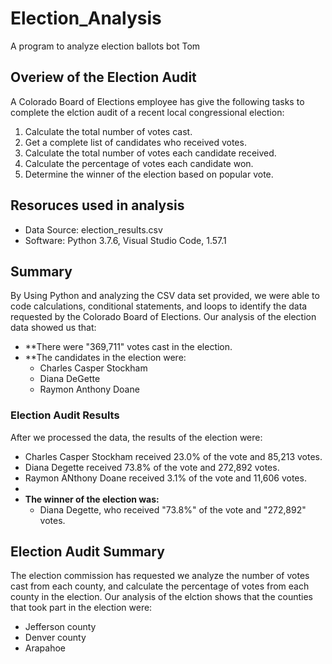 # Election_Analysis
A program to analyze election ballots bot Tom

## Overiew of the Election Audit
A Colorado Board of Elections employee has give the following tasks to complete the elction audit of a recent local congressional election:

1. Calculate the total number of votes cast.
2. Get a complete list of candidates who received votes.
3. Calculate the total number of votes each candidate received.
4. Calculate the percentage of votes each candidate won.
5. Determine the winner of the election based on popular vote.

## Resoruces used in analysis
- Data Source: election_results.csv
- Software: Python 3.7.6, Visual Studio Code, 1.57.1

## Summary
By Using Python and analyzing the CSV data set provided, we were able to code calculations, conditional statements, and loops to identify the data requested by the Colorado Board of Elections. Our analysis of the election data showed us that:

- **There were "369,711" votes cast in the election.
- **The candidates in the election were:
  - Charles Casper Stockham
  - Diana DeGette
  - Raymon Anthony Doane

 ### Election Audit Results
 After we processed the data, the results of the election were:
 
  - Charles Casper Stockham received 23.0% of the vote and 85,213 votes.
  - Diana Degette received 73.8% of the vote and 272,892 votes.
  - Raymon ANthony Doane received 3.1% of the vote and 11,606 votes.
  - 
- **The winner of the election was:**
  - Diana Degette, who received "73.8%" of the vote and "272,892" votes.

## Election Audit Summary
The election commission has requested we analyze the number of votes cast from each county, and calculate the percentage of votes from each county in the election. Our analysis of the elction shows that the counties that took part in the election were:
* Jefferson county
* Denver county
* Arapahoe

